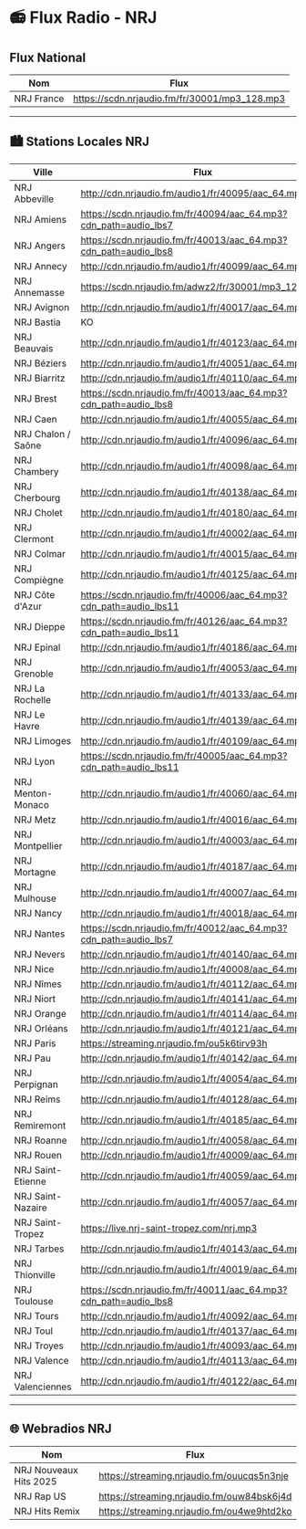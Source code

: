 # 📻 Flux Radio - NRJ



## Flux National

| Nom         | Flux                                       
|-------------|--------------------------------------------
| NRJ France  | https://scdn.nrjaudio.fm/fr/30001/mp3_128.mp3

---

## 🏙️ Stations Locales NRJ

| Ville              | Flux                                                                 
|--------------------|----------------------------------------------------------------------
| NRJ Abbeville      | http://cdn.nrjaudio.fm/audio1/fr/40095/aac_64.mp3
| NRJ Amiens         | https://scdn.nrjaudio.fm/fr/40094/aac_64.mp3?cdn_path=audio_lbs7
| NRJ Angers         | https://scdn.nrjaudio.fm/fr/40013/aac_64.mp3?cdn_path=audio_lbs8
| NRJ Annecy         | http://cdn.nrjaudio.fm/audio1/fr/40099/aac_64.mp3
| NRJ Annemasse      | https://scdn.nrjaudio.fm/adwz2/fr/30001/mp3_128.mp3
| NRJ Avignon        | http://cdn.nrjaudio.fm/audio1/fr/40017/aac_64.mp3
| NRJ Bastia         | KO 
| NRJ Beauvais       | http://cdn.nrjaudio.fm/audio1/fr/40123/aac_64.mp3
| NRJ Béziers        | http://cdn.nrjaudio.fm/audio1/fr/40051/aac_64.mp3
| NRJ Biarritz       | http://cdn.nrjaudio.fm/audio1/fr/40110/aac_64.mp3
| NRJ Brest          | https://scdn.nrjaudio.fm/fr/40013/aac_64.mp3?cdn_path=audio_lbs8
| NRJ Caen           | http://cdn.nrjaudio.fm/audio1/fr/40055/aac_64.mp3
| NRJ Chalon / Saône | http://cdn.nrjaudio.fm/audio1/fr/40096/aac_64.mp3
| NRJ Chambery       | http://cdn.nrjaudio.fm/audio1/fr/40098/aac_64.mp3
| NRJ Cherbourg      | http://cdn.nrjaudio.fm/audio1/fr/40138/aac_64.mp3
| NRJ Cholet         | http://cdn.nrjaudio.fm/audio1/fr/40180/aac_64.mp3
| NRJ Clermont       | http://cdn.nrjaudio.fm/audio1/fr/40002/aac_64.mp3
| NRJ Colmar         | http://cdn.nrjaudio.fm/audio1/fr/40015/aac_64.mp3
| NRJ Compiègne      | http://cdn.nrjaudio.fm/audio1/fr/40125/aac_64.mp3
| NRJ Côte d'Azur    | https://scdn.nrjaudio.fm/fr/40006/aac_64.mp3?cdn_path=audio_lbs11
| NRJ Dieppe         | https://scdn.nrjaudio.fm/fr/40126/aac_64.mp3?cdn_path=audio_lbs11
| NRJ Epinal         | http://cdn.nrjaudio.fm/audio1/fr/40186/aac_64.mp3
| NRJ Grenoble       | http://cdn.nrjaudio.fm/audio1/fr/40053/aac_64.mp3
| NRJ La Rochelle    | http://cdn.nrjaudio.fm/audio1/fr/40133/aac_64.mp3
| NRJ Le Havre       | http://cdn.nrjaudio.fm/audio1/fr/40139/aac_64.mp3
| NRJ Limoges        | http://cdn.nrjaudio.fm/audio1/fr/40109/aac_64.mp3
| NRJ Lyon           | https://scdn.nrjaudio.fm/fr/40005/aac_64.mp3?cdn_path=audio_lbs11
| NRJ Menton-Monaco  | http://cdn.nrjaudio.fm/audio1/fr/40060/aac_64.mp3
| NRJ Metz           | http://cdn.nrjaudio.fm/audio1/fr/40016/aac_64.mp3
| NRJ Montpellier    | http://cdn.nrjaudio.fm/audio1/fr/40003/aac_64.mp3
| NRJ Mortagne       | http://cdn.nrjaudio.fm/audio1/fr/40187/aac_64.mp3
| NRJ Mulhouse       | http://cdn.nrjaudio.fm/audio1/fr/40007/aac_64.mp3
| NRJ Nancy          | http://cdn.nrjaudio.fm/audio1/fr/40018/aac_64.mp3
| NRJ Nantes         | https://scdn.nrjaudio.fm/fr/40012/aac_64.mp3?cdn_path=audio_lbs7
| NRJ Nevers         | http://cdn.nrjaudio.fm/audio1/fr/40140/aac_64.mp3
| NRJ Nice           | http://cdn.nrjaudio.fm/audio1/fr/40008/aac_64.mp3
| NRJ Nîmes          | http://cdn.nrjaudio.fm/audio1/fr/40112/aac_64.mp3
| NRJ Niort          | http://cdn.nrjaudio.fm/audio1/fr/40141/aac_64.mp3
| NRJ Orange         | http://cdn.nrjaudio.fm/audio1/fr/40114/aac_64.mp3
| NRJ Orléans        | http://cdn.nrjaudio.fm/audio1/fr/40121/aac_64.mp3
| NRJ Paris          | https://streaming.nrjaudio.fm/ou5k6tirv93h
| NRJ Pau            | http://cdn.nrjaudio.fm/audio1/fr/40142/aac_64.mp3
| NRJ Perpignan      | http://cdn.nrjaudio.fm/audio1/fr/40054/aac_64.mp3
| NRJ Reims          | http://cdn.nrjaudio.fm/audio1/fr/40128/aac_64.mp3
| NRJ Remiremont     | http://cdn.nrjaudio.fm/audio1/fr/40185/aac_64.mp3
| NRJ Roanne         | http://cdn.nrjaudio.fm/audio1/fr/40058/aac_64.mp3
| NRJ Rouen          | http://cdn.nrjaudio.fm/audio1/fr/40009/aac_64.mp3
| NRJ Saint-Etienne  | http://cdn.nrjaudio.fm/audio1/fr/40059/aac_64.mp3
| NRJ Saint-Nazaire  | http://cdn.nrjaudio.fm/audio1/fr/40057/aac_64.mp3
| NRJ Saint-Tropez   | https://live.nrj-saint-tropez.com/nrj.mp3
| NRJ Tarbes         | http://cdn.nrjaudio.fm/audio1/fr/40143/aac_64.mp3
| NRJ Thionville     | http://cdn.nrjaudio.fm/audio1/fr/40019/aac_64.mp3
| NRJ Toulouse       | https://scdn.nrjaudio.fm/fr/40011/aac_64.mp3?cdn_path=audio_lbs8
| NRJ Tours          | http://cdn.nrjaudio.fm/audio1/fr/40092/aac_64.mp3
| NRJ Toul           | http://cdn.nrjaudio.fm/audio1/fr/40137/aac_64.mp3
| NRJ Troyes         | http://cdn.nrjaudio.fm/audio1/fr/40093/aac_64.mp3
| NRJ Valence        | http://cdn.nrjaudio.fm/audio1/fr/40113/aac_64.mp3
| NRJ Valenciennes   | http://cdn.nrjaudio.fm/audio1/fr/40122/aac_64.mp3


---

## 🌐 Webradios NRJ 

| Nom                          | Flux                                                                 
|-----------------------------|----------------------------------------------------------------------
| NRJ Nouveaux Hits 2025      | https://streaming.nrjaudio.fm/ouucqs5n3nje
| NRJ Rap US                  | https://streaming.nrjaudio.fm/ouw84bsk6j4d
| NRJ Hits Remix              | https://streaming.nrjaudio.fm/ou4we9htd2ko

